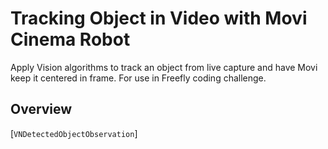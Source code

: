 # Tracking Object in Video with Movi Cinema Robot

Apply Vision algorithms to track an object from live capture and have Movi keep it centered in frame. 
For use in Freefly coding challenge.
 
 ## Overview

 [`VNDetectedObjectObservation`]
